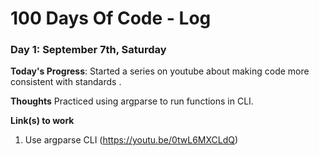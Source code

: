 # 100 Days Of Code - Log




### Day 1: September 7th, Saturday

**Today's Progress**: Started a series on youtube about making code more consistent with standards .

**Thoughts** Practiced using argparse to run functions in CLI.

**Link(s) to work**
1. Use argparse CLI (https://youtu.be/0twL6MXCLdQ)
